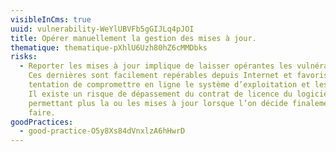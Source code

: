 ```yaml
---
visibleInCms: true
uuid: vulnerability-WeYlUBVFb5gGIJLq4pJOI
title: Opérer manuellement la gestion des mises à jour.
thematique: thematique-pXhlU6Uzh80hZ6cMMDbks
risks:
  - Reporter les mises à jour implique de laisser opérantes les vulnérabilités.
    Ces dernières sont facilement repérables depuis Internet et favorise la
    tentation de compromettre en ligne le système d’exploitation et les données.
    Il existe un risque de dépassement du contrat de licence du logiciel ne
    permettant plus la ou les mises à jour lorsque l’on décide finalement de le
    faire.
goodPractices:
  - good-practice-O5y8Xs84dVnxlzA6hHwrD
---
```

